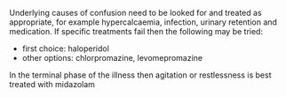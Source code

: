 Underlying causes of confusion need to be looked for and treated as appropriate, for example hypercalcaemia, infection, urinary retention and medication. If specific treatments fail then the following may be tried:  
* first choice: haloperidol
* other options: chlorpromazine, levomepromazine

  
In the terminal phase of the illness then agitation or restlessness is best treated with midazolam